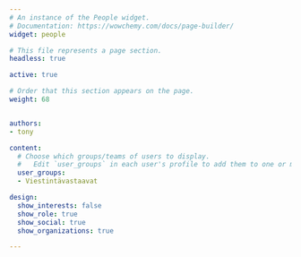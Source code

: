```yaml
---
# An instance of the People widget.
# Documentation: https://wowchemy.com/docs/page-builder/
widget: people

# This file represents a page section.
headless: true

active: true

# Order that this section appears on the page.
weight: 68


authors:
- tony

content:
  # Choose which groups/teams of users to display.
  #   Edit `user_groups` in each user's profile to add them to one or more of these groups.
  user_groups:
  - Viestintävastaavat

design:
  show_interests: false
  show_role: true
  show_social: true
  show_organizations: true

---
```

